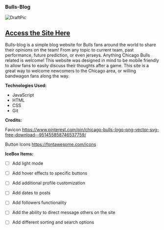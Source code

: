 ### Bulls-Blog
![DraftPic](https://user-images.githubusercontent.com/77218350/235082744-0d6a7194-4886-4f1c-9a6f-ed725afcf89b.PNG)



## [Access the Site Here](https://bulls-blog.fly.dev/)
Bulls-blog is a simple blog website for Bulls fans around the world to share their opinions on the team! From any topic to current team, past performance, future prediction, or even jerseys. Anything Chicago Bulls related is welcome! This website was designed in mind to be mobile friendly to allow fans to easily discuss their thoughts after a game.  This site is a great way to welcome newcomers to the Chicago area, or willing bandwagon fans along the way.



**Technologies Used:**
+ JavaScript
+ HTML
+ CSS
+ Git
  
**Credits:**

Favicon https://www.pinterest.com/pin/chicago-bulls-logo-png-vector-svg-free-download--951455858746537759/

Button Icons https://fontawesome.com/icons

**IceBox Items:**

- [ ] Add light mode
- [ ] Add hover effects to specific buttons
- [ ] Add additional profile customization
- [ ] Add dates to posts
- [ ] Add followers functionality
- [ ] Add the ability to direct message others on the site
- [ ] Add different sorting and search options



